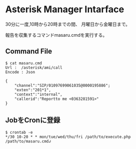 Asterisk Manager Intarface
==============================

30分に一度,10時から20時までの間、
月曜日から金曜日まで。

報告を収集するコマンドmasaru.cmdを実行する。

Command File
----------------------
	$ cat masaru.cmd
	Url :  /asterisk/ami/call
	Encode : Json

	{
		"channel":"SIP/01097699061035@0000195886";
		"exten":"201*1",
		"context":"internal",
		"callerid":"Reportto me <0363281591>"
	}

JobをCronに登録
----------------------
	$ crontab -e
	*/30 10-20 * * mon/tue/wed/thu/fri /path/to/execute.php /path/to/masaru.cmd↲
